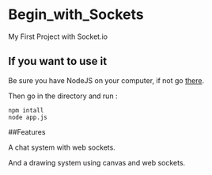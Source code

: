 Begin_with_Sockets
==================

My First Project with Socket.io

## If you want to use it

Be sure you have NodeJS on your computer, if not go [there](http://nodejs.org/).

Then go in the directory and run : 

```
npm intall
node app.js
```


##Features

A chat system with web sockets.

And a drawing system using canvas and web sockets.
